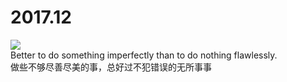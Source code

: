 # 2017.12

![](https://ws1.sinaimg.cn/large/728592fegy1fmy1ecj93oj20g40msq40.jpg)  
Better to do something imperfectly than to do nothing flawlessly.   
做些不够尽善尽美的事，总好过不犯错误的无所事事